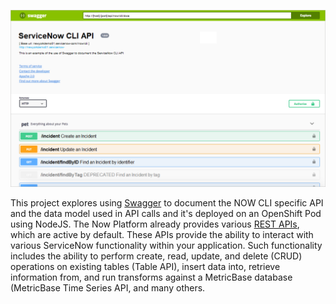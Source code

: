 ![Intro](./docs/now-cli-swagger.png)

This project explores using [Swagger](https://swagger.io) to document the NOW CLI specific API and the data model used in API calls and it's deployed on an OpenShift Pod using NodeJS. The Now Platform already provides various [REST APIs](https://docs.servicenow.com/bundle/tokyo-application-development/page/build/applications/concept/api-rest.html), which are active by default. These APIs provide the 
ability to interact with various ServiceNow functionality within your application. Such functionality includes the ability to perform create, read, update, and delete (CRUD) operations on existing tables (Table API), insert data into, retrieve information from, and run transforms against a MetricBase database (MetricBase Time Series API, and many others. 
